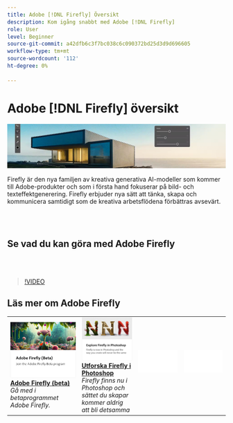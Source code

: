 ```yaml
---
title: Adobe [!DNL Firefly] Översikt
description: Kom igång snabbt med Adobe [!DNL Firefly]
role: User
level: Beginner
source-git-commit: a42dfb6c3f7bc038c6c090372bd25d3d9d696605
workflow-type: tm+mt
source-wordcount: '112'
ht-degree: 0%

---
```


# Adobe [!DNL Firefly] översikt

![Firefly Hero Image](../assets/firefly.png)

Firefly är den nya familjen av kreativa generativa AI-modeller som kommer till Adobe-produkter och som i första hand fokuserar på bild- och texteffektgenerering. Firefly erbjuder nya sätt att tänka, skapa och kommunicera samtidigt som de kreativa arbetsflödena förbättras avsevärt.

<br> 

## Se vad du kan göra med Adobe Firefly

<br> 

>[!VIDEO](https://video.tv.adobe.com/v/3416970t1?quality=12&learn=on&hidetitle=true)

## Läs mer om Adobe Firefly

<table>
<tr>
   <td>
      <a href="https://firefly.adobe.com/" {target="_blank" }>
         <img alt="Adobe Firefly (beta)" src="../assets/firefly-beta.png" />
      </a>
      <div>
      <a href="https://firefly.adobe.com/" {target="_blank" }><strong>Adobe Firefly (beta)</strong></a>
      </div>
      <em>Gå med i betaprogrammet Adobe Firefly.</em>
      <br>
  </td>
  <td>
      <a href="https://www.adobe.com/sensei/generative-ai/firefly.html" {target="_blank" }>
         <img alt="Utforska Firefly i Photoshop" src="../assets/firefly-photoshop.png" />
      </a>
      <div>
      <a href="https://www.adobe.com/sensei/generative-ai/firefly.html" {target="_blank" }><strong>Utforska Firefly i Photoshop</strong></a>
      </div>
      <em>Firefly finns nu i Photoshop och sättet du skapar kommer aldrig att bli detsamma</em>
      <br>
  </td>
  <td>
    <img alt="Mellanrum" src="../assets/Whitespacer.png" />
    <div>
    <br>
  </td>
  <td>
    <img alt="Mellanrum" src="../assets/Whitespacer.png" />
    <div>
    <br>
  </td>
</tr>
</table>
